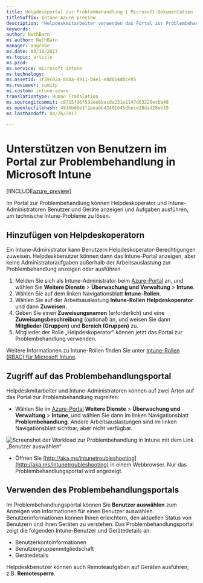 ```yaml
---
title: Helpdeskportal zur Problembehandlung | Microsoft-Dokumentation
titleSuffix: Intune Azure preview
description: "Helpdeskmitarbeiter verwenden das Portal zur Problembehandlung, um die technischen Problemen der Benutzer zu lösen."
keywords: 
author: NathBarn
ms.author: NathBarn
manager: angrobe
ms.date: 03/18/2017
ms.topic: article
ms.prod: 
ms.service: microsoft-intune
ms.technology: 
ms.assetid: 1f39c02a-8d8a-4911-b4e1-e8d014dbce95
ms.reviewer: sumitp
ms.custom: intune-azure
translationtype: Human Translation
ms.sourcegitcommit: c8715f96f532ee6bacda231e1147d03226ecbb48
ms.openlocfilehash: 4916b66e1f2eeabb42401645dbece28dad28eb19
ms.lasthandoff: 04/26/2017

---
```

# <a name="help-users-with-the-troubleshooting-portal-in-microsoft-intune"></a>Unterstützen von Benutzern im Portal zur Problembehandlung in Microsoft Intune

[!INCLUDE[azure_preview](../includes/azure_preview.md)]

Im Portal zur Problembehandlung können Helpdeskoperator und Intune-Administratoren Benutzer und Geräte anzeigen und Aufgaben ausführen, um technische Intune-Probleme zu lösen.

## <a name="add-help-desk-operators"></a>Hinzufügen von Helpdeskoperatorn
Ein Intune-Administrator kann Benutzern Helpdeskoperator-Berechtigungen zuweisen. Helpdeskbenutzer können dann das Intune-Portal anzeigen, aber keine Administratoraufgaben außerhalb der Arbeitsauslastung zur Problembehandlung anzeigen oder ausführen.

1. Melden Sie sich als Intune-Administrator beim [Azure-Portal](https:portal.azure.com) an, und wählen Sie **Weitere Dienste** > **Überwachung und Verwaltung** > **Intune**.
2. Wählen Sie auf dem linken Navigationsblatt **Intune-Rollen**.
3. Wählen Sie auf der Arbeitsauslastung **Intune-Rollen** **Helpdeskoperator** und dann **Zuweisen**.
4. Geben Sie einen **Zuweisungsnamen** (erforderlich) und eine **Zuweisungsbeschreibung** (optional) an, und weisen Sie dann **Mitglieder (Gruppen)** und **Bereich (Gruppen)** zu.
5. Mitglieder der Rolle „Helpdeskoperator“ können jetzt das Portal zur Problembehandlung verwenden.

Weitere Informationen zu Intune-Rollen finden Sie unter [Intune-Rollen (RBAC) für Microsoft Intune](https://docs.microsoft.com/intune-azure/access-control/role-based-access-control).

## <a name="access-the-troubleshooting-portal"></a>Zugriff auf das Problembehandlungsportal

Helpdeskmitarbeiter und Intune-Administratoren können auf zwei Arten auf das Portal zur Problembehandlung zugreifen:
- Wählen Sie im [Azure-Portal](https://portal.azure.com) **Weitere Dienste** > **Überwachung und Verwaltung** > **Intune**, und wählen Sie dann im linken Navigationsblatt **Problembehandlung**. Andere Arbeitsauslastungen sind im linken Navigationsblatt sichtbar, aber nicht verfügbar.

![Screenshot der Workload zur Problembehandlung in Intune mit dem Link „Benutzer auswählen“](media/help-desk-user.png)
- Öffnen Sie [http://aka.ms/intunetroubleshooting](http://aka.ms/intunetroubleshooting) in einem Webbrowser. Nur das Problembehandlungsportal wird angezeigt.

## <a name="use-the-troubleshooting-portal"></a>Verwenden des Problembehandlungsportals

Im Problembehandlungsportal können Sie **Benutzer auswählen** zum Anzeigen von Informationen für einen Benutzer auswählen. Benutzerinformationen können Ihnen erleichtern, den aktuellen Status von Benutzern und ihren Geräten zu verstehen. Das Problembehandlungsportal zeigt die folgenden Intune-Benutzer und Gerätedetails an:
- Benutzerkontoinformationen
- Benutzergruppenmitgliedschaft
- Gerätedetails

Helpdeskbenutzer können auch Remoteaufgaben auf Geräten ausführen, z.B. **Remotesperre**.

